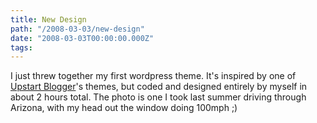 ```yaml
---
title: New Design
path: "/2008-03-03/new-design"
date: "2008-03-03T00:00:00.000Z"
tags:
---
```

I just threw together my first wordpress theme. It's inspired by one of <a href="http://www.upstartblogger.com/">Upstart Blogger</a>'s themes, but coded and designed entirely by myself in about 2 hours total. The photo is one I took last summer driving through Arizona, with my head out the window doing 100mph ;)
